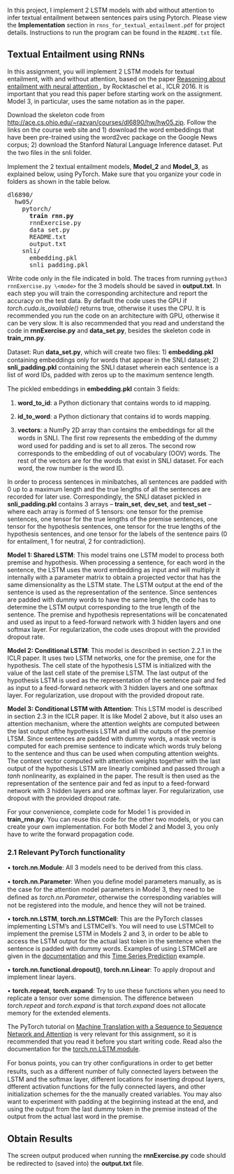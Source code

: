 In this project, I implement 2 LSTM models with abd without attention to infer textual entailment between sentences pairs using Pytorch. Please view the **Implementation** section in ``rnns_for_textual_entailment.pdf`` for project details. Instructions to run the program can be found in the ``README.txt`` file.  

## Textual Entailment using RNNs

In this assignment, you will implement 2 LSTM models for textual entailment, with and without attention, based on the paper [Reasoning about entailment with neural attention](https://arxiv.org/pdf/1509.06664.pdf)[ ](https://arxiv.org/pdf/1509.06664.pdf),
by Rocktaschel et al., ICLR 2016. It is important that you read this paper before starting work on the assignment. Model 3, in particular, uses the same notation as in the paper.

Download the skeleton code from http://ace.cs.ohio.edu/~razvan/courses/dl6890/hw/hw05.zip.
Follow the links on the course web site and 1) download the word embeddings that have been
pre-trained using the word2vec package on the Google News corpus; 2) download the Stanford 
Natural Language Inference dataset. Put the two ﬁles in the snli folder.

Implement the 2 textual entailment models, **Model_2** and **Model_3**, as explained below,
using PyTorch. Make sure that you organize your code in folders as shown in the table below.

<pre>
dl6890/
  hw05/
    pytorch/
      <b>train rnn.py</b>
      rnnExercise.py
      data set.py
      README.txt
      output.txt
    snli/
      embedding.pkl
      snli padding.pkl
</pre>

Write code only in the file indicated in bold. The traces from running `python3 rnnExercise.py
\<mode>` for the 3 models should be saved in **output.txt**. In each step you will train the
corresponding architecture and report the accuracy on the test data. By default the code
uses the GPU if *torch.cuda.is_available()* returns true, otherwise it uses the CPU. It
is recommended you run the code on an architecture with GPU, otherwise it can be very slow. 
It is also recommended that you read and understand the code in **rnnExercise.py** and **data_set.py**, 
besides the skeleton code in **train_rnn.py**.

Dataset: Run **data_set.py**, which will create two ﬁles: 1) **embedding.pkl** containing embeddings 
only for words that appear in the SNLI dataset; 2) **snli_padding.pkl** containing the SNLI dataset 
wherein each sentence is a list of word IDs, padded with zeros up to the maximum sentence length.

The pickled embeddings in **embedding.pkl** contain 3 ﬁelds:

1. **word_to_id**: a Python dictionary that contains words to id mapping.

2. **id_to_word**: a Python dictionary that contains id to words mapping.

3. **vectors**: a NumPy 2D array than contains the embeddings for all the words in SNLI.
The ﬁrst row represents the embedding of the dummy word used for padding and is set to 
all zeros. The second row corresponds to the embedding of out of vocabulary (OOV) words. 
The rest of the vectors are for the words that exist in SNLI dataset.
For each word, the row number is the word ID. 

In order to process sentences in minibatches, all sentences are padded with 0 up to a maximum length 
and the true lengths of all the sentences are recorded for later use. Correspondingly, the SNLI dataset 
pickled in **snli_padding.pkl** contains 3 arrays – **train_set**, **dev_set**, and **test_set** – where 
each array is formed of 5 tensors: one tensor for the premise sentences, one tensor for the true lengths 
of the premise sentences, one tensor for the hypothesis sentences, one tensor for the true lengths of the 
hypothesis sentences, and one tensor for the labels of the sentence pairs (0 for entailment, 1 for neutral, 2 for contradiction).

**Model 1: Shared LSTM**: This model trains one LSTM model to process both premise and hypothesis. When processing a sentence, 
for each word in the sentence, the LSTM uses the word embedding as input and will multiply it internally with a parameter matrix 
to obtain a projected vector that has the same dimensionality as the LSTM state. The LSTM output at the end of the sentence is 
used as the representation of the sentence. Since sentences are padded with dummy words to have the same length, the code has to determine the LSTM output corresponding to the true length of the sentence. The premise and hypothesis representations will be concatenated and used as input to a feed-forward network with 3 hidden layers and one softmax layer. For regularization, 
the code uses dropout with the provided dropout rate.

**Model 2: Conditional LSTM**: This model is described in section 2.2.1 in the ICLR paper. It uses two LSTM networks, one for the premise, one for the hypothesis. The cell state of the hypothesis LSTM is initialized with the value of the last cell state of
the premise LSTM. The last output of the hypothesis LSTM is used as the representation of the sentence pair and fed as input 
to a feed-forward network with 3 hidden layers and one softmax layer. For regularization, use dropout with the provided dropout rate.

**Model 3: Conditional LSTM with Attention**: This LSTM model is described in section 2.3 in the ICLR paper. It is like Model 2 above, but it also uses an attention mechanism, where the attention weights are computed between the last output ofthe hypothesis LSTM and all the outputs of the premise LTSM. Since sentences are padded with dummy words, a mask vector is computed for each premise sentence to indicate which words truly belong to the sentence and thus can be used when computing attention weights. The context vector computed 
with attention weights together with the last output of the hypothesis LSTM are linearly combined and passed through a *tanh* nonlinearity, as explained in the paper. The result is then used as the representation of the sentence pair and fed as input to a feed-forward network with 3 hidden layers and one softmax layer. For regularization, use dropout with the provided dropout rate.

For your convenience, complete code for Model 1 is provided in **train_rnn.py**. You can reuse this code for the other two models, 
or you can create your own implementation. For both Model 2 and Model 3, you only have to write the forward propagation code.

### 2.1 Relevant PyTorch functionality

• **torch.nn.Module**: All 3 models need to be derived from this class.

• **torch.nn.Parameter**: When you deﬁne model parameters manually, as is the case for the attention model parameters in Model 3, 
they need to be deﬁned as *torch.nn.Parameter*, otherwise the corresponding variables will not be registered into the module, 
and hence they will not be trained.

• **torch.nn.LSTM**, **torch.nn.LSTMCell**: This are the PyTorch classes implementing LSTM’s and LSTMCell’s. You will need to use LSTMCell to implement the premise LSTM in Models 2 and 3, in order to be able to access the LSTM output for the actual last token 
in the sentence when the sentence is padded with dummy words. Examples of using LSTMCell are given in the [documentation](http://pytorch.org/docs/master/nn.html) and this [Time Series Prediction](https://github.com/pytorch/examples/tree/master/time_sequence_prediction) example.

• **torch.nn.functional.dropout()**, **torch.nn.Linear**: To apply dropout and implement linear layers.

• **torch.repeat**, **torch.expand**: Try to use these functions when you need to replicate a tensor over some dimension. 
The difference between *torch.repeat* and *torch.expand* is that *torch.expand* does not allocate memory for the extended elements.

The PyTorch tutorial on [Machine Translation with a Sequence to Sequence Network and Attention](http://pytorch.org/tutorials/intermediate/seq2seq_translation_tutorial.html) is very relevant for this assignment, 
so it is recommended that you read it before you start writing code. Read also the documentation for the [torch.nn.LSTM.module](http://pytorch.org/docs/master/nn.html).

For bonus points, you can try other conﬁgurations in order to get better results, such as a diﬀerent number of fully connected layers between the LSTM and the softmax layer, different locations for inserting dropout layers, dfferent activation functions for the fully connected layers, and other initialization schemes for the the manually created variables. You may also want to experiment with padding at the beginning instead at the end, and using the output from the last dummy token in the premise instead of the output from the actual last word in the premise.





## Obtain Results

The screen output produced when running the **rnnExercise.py** code should be redirected to (saved into) the **output.txt** ﬁle. 
